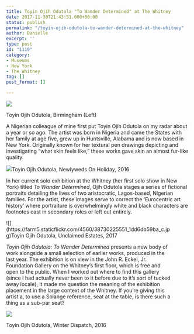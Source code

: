 ```yaml
---
title: Toyin Ojih Odutola "To Wander Determined" at The Whitney
date: 2017-11-30T21:43:51.000+00:00
status: publish
permalink: "/toyin-ojih-odutola-to-wander-determined-at-the-whitney"
author: Danielle
excerpt: ''
type: post
id: "1119"
category:
- Museums
- New York
- The Whitney
tag: []
post_format: []

---
```

![](https://farm5.staticflickr.com/4546/38012959374_e5dbd5f48a.jpg)

Toyin Ojih Odutola, Birmingham (Left)

A Nigerian colleague of mine first put Toyin Ojih Odutola on my radar about a year or so ago. The artist was born in Nigeria and came the States with her family at age five, grew up in Huntsville, Alabama and is now based in New York. Originally known for her textural pen drawings depicting and investigating “what skin feels like,” these works gave skin an almost fur-like quality.

![](https://farm5.staticflickr.com/4536/38730234791_3669a293ee_c.jpg)Toyin Ojih Odutola, Newlyweds On Holiday, 2016

In her current solo exhibition at the Whitney (her first solo show in New York) titled _To Wander Determined_, Ojih Odutola stages a series of fictional portraits detailing the lives of two aristocratic, Lagos-based, Nigerian families. For the artist, these images serve to correct the ‘Eurocentric art history’ where portraiture is overwhelmingly white and black characters are footnotes cast in secondary roles or left out entirely.

<div class="wp-caption alignnone" style="width: 456px">![](https://farm5.staticflickr.com/4560/38730225551_1dd6db59ba_c.jpg)Toyin Ojih Odutola, Unclaimed Estates, 2017

_Toyin Ojih Odutola: To Wander Determined_ presents a new body of work alongside a small selection of earlier works, produced in the last year. The exhibition is on view in the John R. Eckel, Jr. Foundation Gallery on the Whitney’s first floor, which is free and open to the public. When I worked out where to find this gallery (since I had actually never been to it before due to it’s sort of tucked away locale), it made me question the meaning of the exhibition placement in the large context of the Whitney. If you’re giving this artist a, to use a Solange reference, seat at the table, is there such a thing as a sub-par seat?

![](https://live.staticflickr.com/4574/38730225701_d447dd4b24_b.jpg)

Toyin Ojih Odutola, Winter Dispatch, 2016